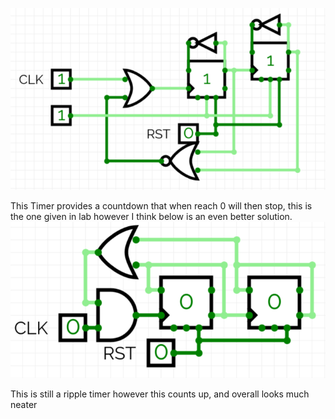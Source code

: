 ![Timer](assets/NormalTimer.png)

This Timer provides a countdown that when reach 0 will then stop, this is the one given in lab however I think below is an even better solution.
![Timer](assets/ReverseTimer.png)

This is still a ripple timer however this counts up, and overall looks much neater
